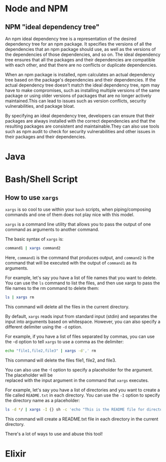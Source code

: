 # Node and NPM
## NPM "ideal dependency tree"
An npm ideal dependency tree is a representation of the desired dependency tree for an npm package.
It specifies the versions of all the dependencies that an npm package should use, as well as the
versions of the dependencies of those dependencies, and so on. The ideal dependency tree ensures
that all the packages and their dependencies are compatible with each other, and that there are no
conflicts or duplicate dependencies.

When an npm package is installed, npm calculates an actual dependency tree based on the package's
dependencies and their dependencies. If the actual dependency tree doesn't match the ideal
dependency tree, npm may have to make compromises, such as installing multiple versions of the same
package or using older versions of packages that are no longer actively maintained.This can lead to
issues such as version conflicts, security vulnerabilities, and package bloat.

By specifying an ideal dependency tree, developers can ensure that their packages are always
installed with the correct dependencies and that the resulting packages are consistent and
maintainable.They can also use tools such as npm audit to check for security vulnerabilities and
other issues in their packages and their dependencies.

# Java

# Bash/Shell Script
## How to use `xargs`
`xargs` is so cool to use within your `bash` scripts, when piping/composing commands and one of them
does not play nice with this model.

`xargs` is a command line utility that allows you to pass the output of one command as arguments to
another command.

The basic syntax of `xargs` is:

``` bash
command1 | xargs command2
```
Here, `command1` is the command that produces output, and `command2` is the command that will be
executed with the output of `command1` as its arguments.

For example, let's say you have a list of file names that you want to delete. You can use the `ls`
command to list the files, and then use xargs to pass the file names to the rm command to delete
them:

``` bash
ls | xargs rm
```
This command will delete all the files in the current directory.

By default, `xargs` reads input from standard input (stdin) and separates the input into arguments
based on whitespace. However, you can also specify a different delimiter using the `-d` option.

For example, if you have a list of files separated by commas, you can use the -d option to tell
`xargs` to use a comma as the delimiter:

``` bash
echo "file1,file2,file3" | xargs -d',' rm
```

This command will delete the files file1, file2, and file3.

You can also use the -I option to specify a placeholder for the argument. The placeholder will be\
replaced with the input argument in the command that `xargs` executes.

For example, let's say you have a list of directories and you want to create a file called
`README.txt` in each directory. You can use the `-I` option to specify the directory name as a
placeholder:

``` bash
ls -d */ | xargs -I {} sh -c 'echo "This is the README file for directory {}" > {}/README.txt'
```

This command will create a README.txt file in each directory in the current directory.

There's a lot of ways to use and abuse this tool!

# Elixir


